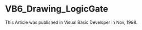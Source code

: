 VB6_Drawing_LogicGate
=====================
This Article was published in Visual Basic Developer in Nov, 1998.
